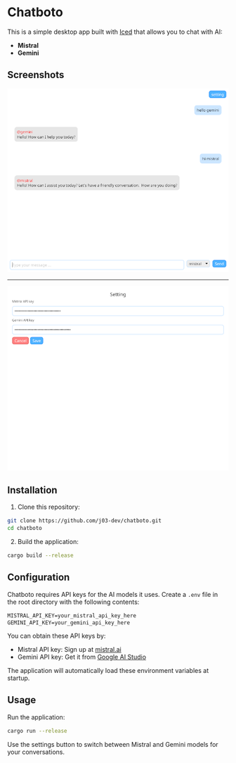 # Chatboto

This is a simple desktop app built with [Iced](https://iced.rs) that allows you to chat with AI:
 - **Mistral**
 - **Gemini**

## Screenshots

![App Screenshot 1](images/Screenshot1.png)

---

![App Screenshot 2](images/Screenshot2.png)

## Installation

1. Clone this repository:
```bash
git clone https://github.com/j03-dev/chatboto.git
cd chatboto
```

2. Build the application:
```bash
cargo build --release
```

## Configuration

Chatboto requires API keys for the AI models it uses. Create a `.env` file in the root directory with the following contents:

```env
MISTRAL_API_KEY=your_mistral_api_key_here
GEMINI_API_KEY=your_gemini_api_key_here
```

You can obtain these API keys by:
- Mistral API key: Sign up at [mistral.ai](https://mistral.ai)
- Gemini API key: Get it from [Google AI Studio](https://aistudio.google.com)

The application will automatically load these environment variables at startup.

## Usage

Run the application:
```bash
cargo run --release
```

Use the settings button to switch between Mistral and Gemini models for your conversations.
